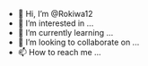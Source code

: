 - 👋 Hi, I’m @Rokiwa12
- 👀 I’m interested in ...
- 🌱 I’m currently learning ...
- 💞️ I’m looking to collaborate on ...
- 📫 How to reach me ...

<!---
Rokiwa12/Rokiwa12 is a ✨ special offer
✨ repository because its `README.md` (this file) appears on your GitHub profile.
You can click the Preview link to take a look at your changes.
--->
